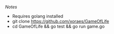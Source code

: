 *Notes*
* Requires golang installed
* git clone https://github.com/xoraes/GameOfLife
* cd GameOfLife && go test && go run game.go
